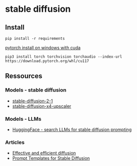 # stable diffusion

## Install
```
pip install -r requirements
```

[pytorch install on windows with cuda](https://pytorch.org/get-started/locally/#windows-package-manager)
```
pip3 install torch torchvision torchaudio --index-url https://download.pytorch.org/whl/cu117
```

## Ressources

### Models - stable diffusion
- [stable-diffusion-2-1](https://huggingface.co/stabilityai/stable-diffusion-2-1)
- [stable-diffusion-x4-upscaler](https://huggingface.co/stabilityai/stable-diffusion-x4-upscaler)

### Models - LLMs
- [HuggingFace - search LLMs for stable diffusion prompting](https://huggingface.co/models?search=stable%20diffusion%20prompt)

### Articles
- [Effective and efficient diffusion](https://huggingface.co/docs/diffusers/stable_diffusion)
- [Prompt Templates for Stable Diffusion](https://github.com/Dalabad/stable-diffusion-prompt-templates)